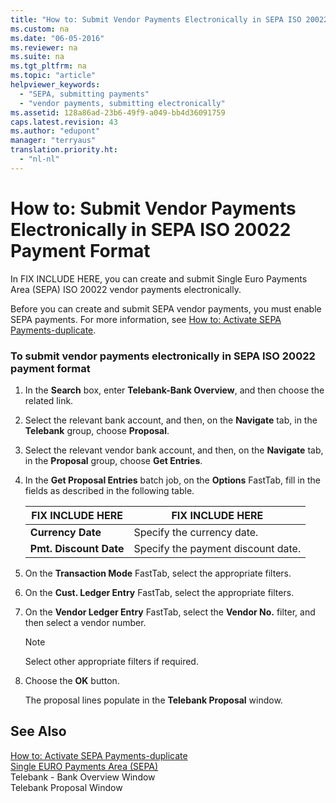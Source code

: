 ```yaml
---
title: "How to: Submit Vendor Payments Electronically in SEPA ISO 20022 Payment Format"
ms.custom: na
ms.date: "06-05-2016"
ms.reviewer: na
ms.suite: na
ms.tgt_pltfrm: na
ms.topic: "article"
helpviewer_keywords: 
  - "SEPA, submitting payments"
  - "vendor payments, submitting electronically"
ms.assetid: 128a86ad-23b6-49f9-a049-bb4d36091759
caps.latest.revision: 43
ms.author: "edupont"
manager: "terryaus"
translation.priority.ht: 
  - "nl-nl"
---
```

# How to: Submit Vendor Payments Electronically in SEPA ISO 20022 Payment Format
In FIX INCLUDE HERE<!--[!INCLUDE[navnow](../../ApplicationDesign/includes/navnow_md.md)] -->, you can create and submit Single Euro Payments Area \(SEPA\) ISO 20022 vendor payments electronically.  
  
 Before you can create and submit SEPA vendor payments, you must enable SEPA payments. For more information, see [How to: Activate SEPA Payments\-duplicate](../../LocalFunctionalityForMicrosoftDynamicsNav2016/Netherlands/how-to-activate-sepa-payments-duplicate.md).  
  
### To submit vendor payments electronically in SEPA ISO 20022 payment format  
  
1.  In the **Search** box, enter **Telebank\-Bank Overview**, and then choose the related link.  
  
2.  Select the relevant bank account, and then, on the **Navigate** tab, in the **Telebank** group, choose **Proposal**.  
  
3.  Select the relevant vendor bank account, and then, on the **Navigate** tab, in the **Proposal** group, choose **Get Entries**.  
  
4.  In the **Get Proposal Entries** batch job, on the **Options** FastTab, fill in the fields as described in the following table.  
  
    |FIX INCLUDE HERE<!--[!INCLUDE[bp_tablefield](../../ApplicationDesign/includes/bp_tablefield_md.md)] -->|FIX INCLUDE HERE<!--[!INCLUDE[bp_tabledescription](../../ApplicationDesign/includes/bp_tabledescription_md.md)] -->|  
    |---------------------------------|---------------------------------------|  
    |**Currency Date**|Specify the currency date.|  
    |**Pmt. Discount Date**|Specify the payment discount date.|  
  
5.  On the **Transaction Mode** FastTab, select the appropriate filters.  
  
6.  On the **Cust. Ledger Entry** FastTab, select the appropriate filters.  
  
7.  On the **Vendor Ledger Entry** FastTab, select the **Vendor No.** filter, and then select a vendor number.  
  
    > [!NOTE]  
    >  Select other appropriate filters if required.  
  
8.  Choose the **OK** button.  
  
     The proposal lines populate in the **Telebank Proposal** window.  
  
## See Also  
 [How to: Activate SEPA Payments\-duplicate](../../LocalFunctionalityForMicrosoftDynamicsNav2016/Netherlands/how-to-activate-sepa-payments-duplicate.md)   
 [Single EURO Payments Area \(SEPA\)](../../LocalFunctionalityForMicrosoftDynamicsNav2016/Netherlands/single-euro-payments-area-sepa-.md)   
 Telebank \- Bank Overview Window   
 Telebank Proposal Window